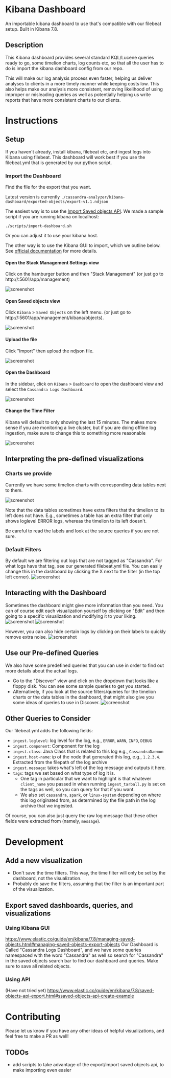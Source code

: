 # Kibana Dashboard
An importable kibana dashboard to use that's compatible with our filebeat setup. Built in Kibana 7.8.

## Description 
This Kibana dashboard provides several standard KQL/Lucene queries ready to go, some timelion charts, log counts etc, so that all the user has to do is import the kibana dashboard config from our repo. 

This will make our log analysis process even faster, helping us deliver analyses to clients in a more timely manner while keeping costs low. This also helps make our analysis more consistent, removing likelihood of using improper or misleading queries as well as potentially helping us write reports that have more consistent charts to our clients.

# Instructions
## Setup
If you haven't already, install kibana, filebeat etc, and ingest logs into Kibana using filebeat. This dashboard will work best if you use the filebeat.yml that is generated by our python script.

### Import the Dashboard
Find the file for the export that you want. 

Latest version is currently `./cassandra-analyzer/kibana-dashboard/exported-objects/export-v1.1.ndjson`

The easiest way is to use the [Import Saved objects API](https://www.elastic.co/guide/en/kibana/current/saved-objects-api-import.html). We made a sample script if you are running kibana on localhost:

```
./scripts/import-dashboard.sh
```
Or you can adjust it to use your kibana host.


The other way is to use the Kibana GUI to import, which we outline below. See [official documentation](https://www.elastic.co/guide/en/kibana/7.8/managing-saved-objects.html#managing-saved-objects-export-objects) for more details.

#### Open the Stack Management Settings view 
Click on the hamburger button and then "Stack Management" (or just go to http://<your-kibana-host>:5601/app/management)

![screenshot](https://github.com/Anant/cassandra.vision/blob/master/screenshots/kibana-click-stack-management.png)

#### Open Saved objects view 
Click `Kibana` > `Saved Objects` on the left menu. (or just go to http://<your-kibana-host>:5601/app/management/kibana/objects).

![screenshot](https://github.com/Anant/cassandra.vision/blob/master/screenshots/kibana-click-saved-objects.png)

#### Upload the file
Click "Import" then upload the ndjson file. 

![screenshot](https://github.com/Anant/cassandra.vision/blob/master/screenshots/kibana-import-json.png)

#### Open the Dashboard
In the sidebar, click on `Kibana` > `Dashboard` to open the dashboard view and select the `Cassandra Logs Dashboard`.

![screenshot](https://github.com/Anant/cassandra.vision/blob/master/screenshots/kibana-select-your-dashboard.png)

#### Change the Time Filter
Kibana will default to only showing the last 15 minutes. The makes more sense if you are monitoring a live cluster, but if you are doing offline log ingestion, make sure to change this to something more reasonable

![screenshot](https://github.com/Anant/cassandra.vision/blob/master/screenshots/kibana-change-time-filter.png)


## Interpreting the pre-defined visualizations
### Charts we provide
Currently we have some timelion charts with corresponding data tables next to them. 

![screenshot](https://github.com/Anant/cassandra.vision/blob/master/screenshots/kibana-dashboard.png)

Note that the data tables sometimes have extra filters that the timelion to its left does not have. E.g., sometimes a table has an extra filter that only shows loglevel ERROR logs, whereas the timelion to its left doesn't. 

Be careful to read the labels and look at the source queries if you are not sure.

### Default Filters
By default we are filtering out logs that are not tagged as "Cassandra". For what logs have that tag, see our generated filebeat.yml file. You can easily change this in the dashboard by clicking the X next to the filter (in the top left corner).
![screenshot](https://github.com/Anant/cassandra.vision/blob/master/screenshots/kibana-default-filter.png)

## Interacting with the Dashboard

Sometimes the dashboard might give more information than you need. You can of course edit each visualization yourself by clicking on "Edit" and then going to a specific visualization and modifying it to your liking.
![screenshot](https://github.com/Anant/cassandra.vision/blob/master/screenshots/kibana-edit-button.png)
![screenshot](https://github.com/Anant/cassandra.vision/blob/master/screenshots/kibana-edit-visualization.png)

However, you can also hide certain logs by clicking on their labels to quickly remove extra noise.
![screenshot](https://github.com/Anant/cassandra.vision/blob/master/screenshots/kibana-hide-by-clicking-label.png)


## Use our Pre-defined Queries

We also have some predefined queries that you can use in order to find out more details about the actual logs. 
- Go to the "Discover" view and click on the dropdown that looks like a floppy disk. You can see some sample queries to get you started.
- Alternatively, if you look at the source filters/queries for the timelion charts or the data tables in the dashboard, that might also give you some ideas of queries to use in Discover.
![screenshot](https://github.com/Anant/cassandra.vision/blob/master/screenshots/kibana-saved-queries.png)

## Other Queries to Consider
Our filebeat.yml adds the following fields: 
- `ingest.loglevel`: log level for the log, e.g., `ERROR`, `WARN`, `INFO`, `DEBUG`
- `ingest.component`: Component for the log
- `ingest.class`: Java Class that is related to this log e.g., `CassandraDaemon` 
- `ingest.host-name`: ip of the node that generated this log, e.g., `1.2.3.4`. Extracted from the filepath of the log archive
- `ingest.message`: takes what's left of the log message and outputs it here.
- `tags`: tags we set based on what type of log it is. 
    * One tag in particular that we want to highlight is that whatever `client_name` you passed in when running `ingest_tarball.py` is set on the tags as well, so you can query for that if you want.
    * We also set `cassandra`, `spark`, or `linux-system` depending on where this log originated from, as determined by the file path in the log archive that we ingested.

Of course, you can also just query the raw log message that these other fields were extracted from (namely, `message`).

# Development

## Add a new visualization
- Don't save the time filters. This way, the time filter will only be set by the dashboard, not the visualization.
- Probably do save the filters, assuming that the filter is an important part of the visualization.

## Export saved dashboards, queries, and visualizations
### Using Kibana GUI
https://www.elastic.co/guide/en/kibana/7.8/managing-saved-objects.html#managing-saved-objects-export-objects
Our Dashboard is Called "Cassandra Logs Dashboard", and we have some queries namespaced with the word "Cassandra" as well so search for "Cassandra" in the saved objects search bar to find our dashboard and queries. Make sure to save all related objects.

### Using API
(Have not tried yet)
https://www.elastic.co/guide/en/kibana/7.8/saved-objects-api-export.html#ssaved-objects-api-create-example

# Contributing
Please let us know if you have any other ideas of helpful visualizations, and feel free to make a PR as well!

## TODOs
- add scripts to take advantage of the export/import saved objects api, to make importing even easier
